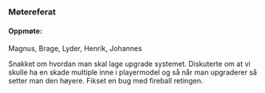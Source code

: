 ### Møtereferat
#### Oppmøte:
Magnus, Brage, Lyder, Henrik, Johannes

Snakket om hvordan man skal lage upgrade systemet. Diskuterte om at vi skulle ha en skade multiple inne i playermodel og så når man upgraderer så setter man den høyere. Fikset en bug med fireball retingen. 